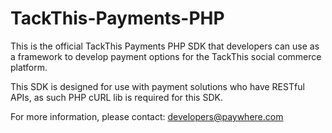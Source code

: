 TackThis-Payments-PHP
=========

This is the official TackThis Payments PHP SDK that developers can use as a framework to develop payment options for the TackThis social commerce platform.

This SDK is designed for use with payment solutions who have RESTful APIs, as such PHP cURL lib is required for this SDK.

For more information, please contact:
developers@paywhere.com